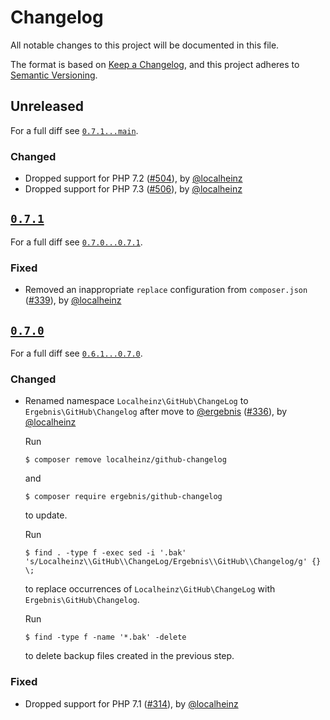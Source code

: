 # Changelog

All notable changes to this project will be documented in this file.

The format is based on [Keep a Changelog](https://keepachangelog.com/en/1.0.0/), and this project adheres to [Semantic Versioning](https://semver.org/spec/v2.0.0.html).

## Unreleased

For a full diff see [`0.7.1...main`][0.7.1...main].

### Changed

* Dropped support for PHP 7.2 ([#504]), by [@localheinz]
* Dropped support for PHP 7.3 ([#506]), by [@localheinz]

## [`0.7.1`][0.7.1]

For a full diff see [`0.7.0...0.7.1`][0.7.0...0.7.1].

### Fixed

* Removed an inappropriate `replace` configuration from `composer.json` ([#339]), by [@localheinz]

## [`0.7.0`][0.7.0]

For a full diff see [`0.6.1...0.7.0`][0.6.1...0.7.0].

### Changed

* Renamed namespace `Localheinz\GitHub\ChangeLog` to `Ergebnis\GitHub\Changelog` after move to [@ergebnis] ([#336]), by [@localheinz]

  Run

  ```
  $ composer remove localheinz/github-changelog
  ```

  and

  ```
  $ composer require ergebnis/github-changelog
  ```

  to update.

  Run

  ```
  $ find . -type f -exec sed -i '.bak' 's/Localheinz\\GitHub\\ChangeLog/Ergebnis\\GitHub\\Changelog/g' {} \;
  ```

  to replace occurrences of `Localheinz\GitHub\ChangeLog` with `Ergebnis\GitHub\Changelog`.

  Run

  ```
  $ find -type f -name '*.bak' -delete
  ```

  to delete backup files created in the previous step.

### Fixed

* Dropped support for PHP 7.1 ([#314]), by [@localheinz]

[0.7.0]: https://github.com/ergebnis/github-changelog/tag/0.7.0
[0.7.1]: https://github.com/ergebnis/github-changelog/tag/0.7.0

[0.6.1...0.7.0]: https://github.com/ergebnis/github-changelog/compare/0.6.1...0.7.0
[0.7.0...0.7.1]: https://github.com/ergebnis/github-changelog/compare/0.7.0...0.7.1
[0.7.1...main]: https://github.com/ergebnis/github-changelog/compare/0.7.1...main

[#314]: https://github.com/ergebnis/github-changelog/pull/314
[#336]: https://github.com/ergebnis/github-changelog/pull/336
[#339]: https://github.com/ergebnis/github-changelog/pull/339
[#504]: https://github.com/ergebnis/github-changelog/pull/504
[#506]: https://github.com/ergebnis/github-changelog/pull/506

[@ergebnis]: https://github.com/ergebnis
[@localheinz]: https://github.com/localheinz
